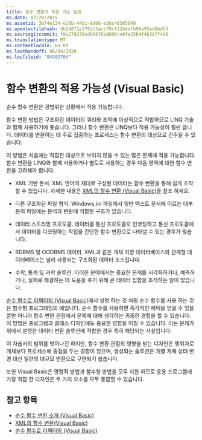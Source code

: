 ```yaml
---
title: 함수 변환의 적용 가능 범위
ms.date: 07/20/2015
ms.assetid: 3b74e134-e19b-44bc-8d06-e26c48305040
ms.openlocfilehash: db24871e3763c5acc79cf21b4afb90a93ed8bd53
ms.sourcegitcommit: f8c270376ed905f6a8896ce0fe25b4f4b38ff498
ms.translationtype: MT
ms.contentlocale: ko-KR
ms.lasthandoff: 06/04/2020
ms.locfileid: "84383704"
---
```

# <a name="applicability-of-functional-transformation-visual-basic"></a>함수 변환의 적용 가능성 (Visual Basic)
순수 함수 변환은 광범위한 상황에서 적용 가능합니다.  
  
 함수 변환 방법은 구조화된 데이터의 쿼리와 조작에 이상적으로 적합하므로 LINQ 기술과 함께 사용하기에 좋습니다. 그러나 함수 변환은 LINQ보다 적용 가능성이 훨씬 큽니다. 데이터를 변환하는 데 주로 집중하는 프로세스는 함수 변환의 대상으로 간주될 수 있습니다.  
  
 이 방법은 처음에는 적합한 대상으로 보이지 않을 수 있는 많은 문제에 적용 가능합니다. 함수 변환을 LINQ와 함께 사용하거나 별도로 사용하는 경우 다음 영역에 대한 함수 변환을 고려해야 합니다.  
  
- XML 기반 문서. XML 언어의 제대로 구성된 데이터는 함수 변환을 통해 쉽게 조작할 수 있습니다. 자세한 내용은 [XML의 함수 변환 (Visual Basic)](functional-transformation-of-xml.md)을 참조 하세요.  
  
- 다른 구조화된 파일 형식. Windows.ini 파일에서 일반 텍스트 문서에 이르는 대부분의 파일에는 분석과 변환에 적합한 구조가 있습니다.  
  
- 데이터 스트리밍 프로토콜. 데이터를 통신 프로토콜로 인코딩하고 통신 프로토콜에서 데이터를 디코딩하는 작업을 간단한 함수 변환으로 나타낼 수 있는 경우가 많습니다.  
  
- RDBMS 및 OODBMS 데이터. XML과 같은 개체 지향 데이터베이스와 관계형 데이터베이스는 널리 사용되는 구조화된 데이터 소스입니다.  
  
- 수학, 통계 및 과학 솔루션. 이러한 분야에서는 중요한 문제를 시각화하거나, 예측하거나, 실제로 해결하는 데 도움을 주기 위해 큰 데이터 집합을 조작하는 일이 많습니다.  
  
 [순수 함수로 리팩터링 (Visual Basic)](refactoring-into-pure-functions.md)에서 설명 하는 것 처럼 순수 함수를 사용 하는 것은 함수형 프로그래밍의 예입니다. 순수 함수를 사용하면 즉각적인 혜택을 얻을 수 있을 뿐만 아니라 함수 변환 관점에서 문제에 대해 생각하는 귀중한 경험을 할 수 있습니다. 이 방법은 프로그램과 클래스 디자인에도 중요한 영향을 미칠 수 있습니다. 이는 문제가 위에서 설명한 데이터 변환 솔루션에 적합한 경우 특히 해당되는 사실입니다.  
  
 이 자습서의 범위를 벗어나긴 하지만, 함수 변환 관점의 영향을 받는 디자인은 행위자로 개체보다 프로세스에 중점을 두는 경향이 있으며, 생성되는 솔루션은 개별 개체 상태 변경 대신 일련의 대규모 변환으로 구현되기 쉽습니다.  
  
 또한 Visual Basic은 명령적 방법과 함수형 방법을 모두 지원 하므로 응용 프로그램에 가장 적합 한 디자인은 두 가지 요소를 모두 통합할 수 있습니다.  
  
## <a name="see-also"></a>참고 항목

- [순수 함수 변환 소개 (Visual Basic)](introduction-to-pure-functional-transformations.md)
- [XML의 함수 변환(Visual Basic)](functional-transformation-of-xml.md)
- [순수 함수로 리팩터링 (Visual Basic)](refactoring-into-pure-functions.md)
